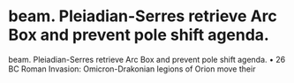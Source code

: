 # beam. Pleiadian-Serres retrieve Arc Box and prevent pole shift agenda.

beam. Pleiadian-Serres retrieve Arc Box and prevent pole shift agenda.
•  26 BC Roman Invasion: Omicron-Drakonian legions of Orion move their